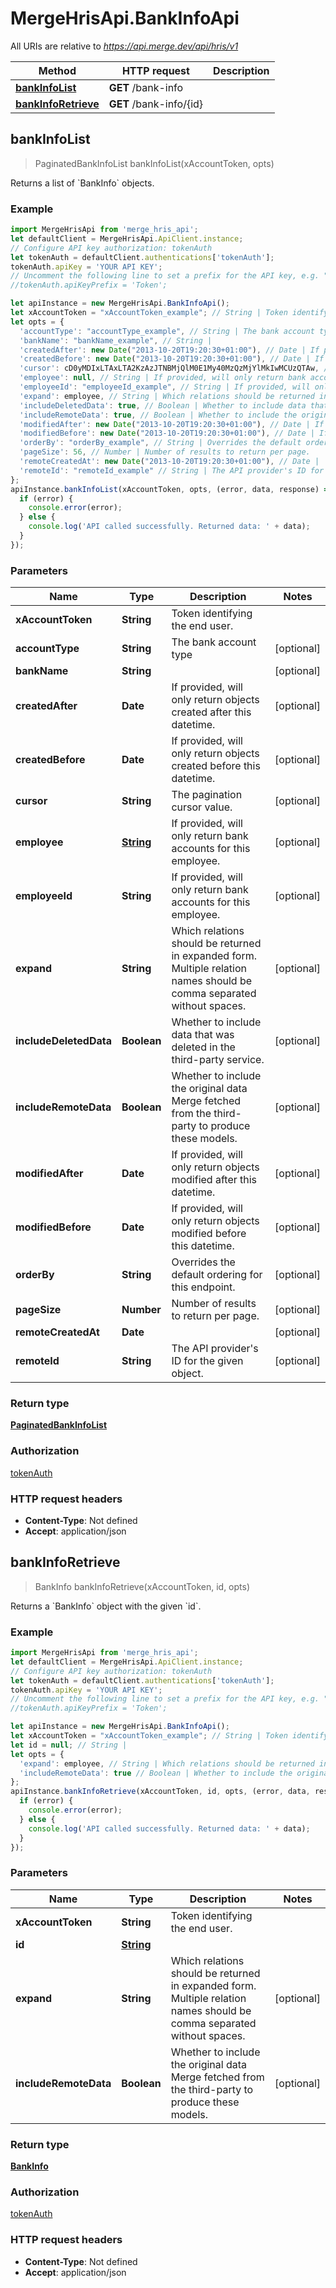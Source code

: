 # MergeHrisApi.BankInfoApi

All URIs are relative to *https://api.merge.dev/api/hris/v1*

Method | HTTP request | Description
------------- | ------------- | -------------
[**bankInfoList**](BankInfoApi.md#bankInfoList) | **GET** /bank-info | 
[**bankInfoRetrieve**](BankInfoApi.md#bankInfoRetrieve) | **GET** /bank-info/{id} | 



## bankInfoList

> PaginatedBankInfoList bankInfoList(xAccountToken, opts)



Returns a list of &#x60;BankInfo&#x60; objects.

### Example

```javascript
import MergeHrisApi from 'merge_hris_api';
let defaultClient = MergeHrisApi.ApiClient.instance;
// Configure API key authorization: tokenAuth
let tokenAuth = defaultClient.authentications['tokenAuth'];
tokenAuth.apiKey = 'YOUR API KEY';
// Uncomment the following line to set a prefix for the API key, e.g. "Token" (defaults to null)
//tokenAuth.apiKeyPrefix = 'Token';

let apiInstance = new MergeHrisApi.BankInfoApi();
let xAccountToken = "xAccountToken_example"; // String | Token identifying the end user.
let opts = {
  'accountType': "accountType_example", // String | The bank account type
  'bankName': "bankName_example", // String | 
  'createdAfter': new Date("2013-10-20T19:20:30+01:00"), // Date | If provided, will only return objects created after this datetime.
  'createdBefore': new Date("2013-10-20T19:20:30+01:00"), // Date | If provided, will only return objects created before this datetime.
  'cursor': cD0yMDIxLTAxLTA2KzAzJTNBMjQlM0E1My40MzQzMjYlMkIwMCUzQTAw, // String | The pagination cursor value.
  'employee': null, // String | If provided, will only return bank accounts for this employee.
  'employeeId': "employeeId_example", // String | If provided, will only return bank accounts for this employee.
  'expand': employee, // String | Which relations should be returned in expanded form. Multiple relation names should be comma separated without spaces.
  'includeDeletedData': true, // Boolean | Whether to include data that was deleted in the third-party service.
  'includeRemoteData': true, // Boolean | Whether to include the original data Merge fetched from the third-party to produce these models.
  'modifiedAfter': new Date("2013-10-20T19:20:30+01:00"), // Date | If provided, will only return objects modified after this datetime.
  'modifiedBefore': new Date("2013-10-20T19:20:30+01:00"), // Date | If provided, will only return objects modified before this datetime.
  'orderBy': "orderBy_example", // String | Overrides the default ordering for this endpoint.
  'pageSize': 56, // Number | Number of results to return per page.
  'remoteCreatedAt': new Date("2013-10-20T19:20:30+01:00"), // Date | 
  'remoteId': "remoteId_example" // String | The API provider's ID for the given object.
};
apiInstance.bankInfoList(xAccountToken, opts, (error, data, response) => {
  if (error) {
    console.error(error);
  } else {
    console.log('API called successfully. Returned data: ' + data);
  }
});
```

### Parameters


Name | Type | Description  | Notes
------------- | ------------- | ------------- | -------------
 **xAccountToken** | **String**| Token identifying the end user. | 
 **accountType** | **String**| The bank account type | [optional] 
 **bankName** | **String**|  | [optional] 
 **createdAfter** | **Date**| If provided, will only return objects created after this datetime. | [optional] 
 **createdBefore** | **Date**| If provided, will only return objects created before this datetime. | [optional] 
 **cursor** | **String**| The pagination cursor value. | [optional] 
 **employee** | [**String**](.md)| If provided, will only return bank accounts for this employee. | [optional] 
 **employeeId** | **String**| If provided, will only return bank accounts for this employee. | [optional] 
 **expand** | **String**| Which relations should be returned in expanded form. Multiple relation names should be comma separated without spaces. | [optional] 
 **includeDeletedData** | **Boolean**| Whether to include data that was deleted in the third-party service. | [optional] 
 **includeRemoteData** | **Boolean**| Whether to include the original data Merge fetched from the third-party to produce these models. | [optional] 
 **modifiedAfter** | **Date**| If provided, will only return objects modified after this datetime. | [optional] 
 **modifiedBefore** | **Date**| If provided, will only return objects modified before this datetime. | [optional] 
 **orderBy** | **String**| Overrides the default ordering for this endpoint. | [optional] 
 **pageSize** | **Number**| Number of results to return per page. | [optional] 
 **remoteCreatedAt** | **Date**|  | [optional] 
 **remoteId** | **String**| The API provider&#39;s ID for the given object. | [optional] 

### Return type

[**PaginatedBankInfoList**](PaginatedBankInfoList.md)

### Authorization

[tokenAuth](../README.md#tokenAuth)

### HTTP request headers

- **Content-Type**: Not defined
- **Accept**: application/json


## bankInfoRetrieve

> BankInfo bankInfoRetrieve(xAccountToken, id, opts)



Returns a &#x60;BankInfo&#x60; object with the given &#x60;id&#x60;.

### Example

```javascript
import MergeHrisApi from 'merge_hris_api';
let defaultClient = MergeHrisApi.ApiClient.instance;
// Configure API key authorization: tokenAuth
let tokenAuth = defaultClient.authentications['tokenAuth'];
tokenAuth.apiKey = 'YOUR API KEY';
// Uncomment the following line to set a prefix for the API key, e.g. "Token" (defaults to null)
//tokenAuth.apiKeyPrefix = 'Token';

let apiInstance = new MergeHrisApi.BankInfoApi();
let xAccountToken = "xAccountToken_example"; // String | Token identifying the end user.
let id = null; // String | 
let opts = {
  'expand': employee, // String | Which relations should be returned in expanded form. Multiple relation names should be comma separated without spaces.
  'includeRemoteData': true // Boolean | Whether to include the original data Merge fetched from the third-party to produce these models.
};
apiInstance.bankInfoRetrieve(xAccountToken, id, opts, (error, data, response) => {
  if (error) {
    console.error(error);
  } else {
    console.log('API called successfully. Returned data: ' + data);
  }
});
```

### Parameters


Name | Type | Description  | Notes
------------- | ------------- | ------------- | -------------
 **xAccountToken** | **String**| Token identifying the end user. | 
 **id** | [**String**](.md)|  | 
 **expand** | **String**| Which relations should be returned in expanded form. Multiple relation names should be comma separated without spaces. | [optional] 
 **includeRemoteData** | **Boolean**| Whether to include the original data Merge fetched from the third-party to produce these models. | [optional] 

### Return type

[**BankInfo**](BankInfo.md)

### Authorization

[tokenAuth](../README.md#tokenAuth)

### HTTP request headers

- **Content-Type**: Not defined
- **Accept**: application/json

